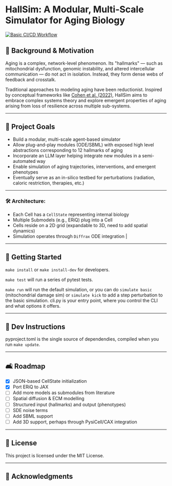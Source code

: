 # HallSim: A Modular, Multi-Scale Simulator for Aging Biology
[![Basic CI/CD Workflow](https://github.com/BabaJaguska/HallSim/actions/workflows/basic_CI_linux.yaml/badge.svg)](https://github.com/BabaJaguska/HallSim/actions/workflows/basic_CI_linux.yaml)

## 🧬 Background & Motivation

Aging is a complex, network-level phenomenon. Its "hallmarks" — such as mitochondrial dysfunction, genomic instability, and altered intercellular communication — do not act in isolation. Instead, they form dense webs of feedback and crosstalk.

Traditional approaches to modeling aging have been reductionist. Inspired by conceptual frameworks like [Cohen et al. (2022)](https://pubmed.ncbi.nlm.nih.gov/37117782/), HallSim aims to embrace complex systems theory and explore emergent properties of aging arising from loss of resilience across multiple sub-systems.

---

## 🌟 Project Goals

* Build a modular, multi-scale agent-based simulator
* Allow plug-and-play modules (ODE/SBML) with exposed high level abstractions corresponding to 12 hallmarks of aging
* Incorporate an LLM layer helping integrate new modules in a semi-automated way
* Enable simulation of aging trajectories, interventions, and emergent phenotypes
* Eventually serve as an in-silico testbed for perturbations (radiation, caloric restriction, therapies, etc.)

---

### 🛠️ Architecture:

* Each Cell has a `CellState` representing internal biology
* Multiple Submodels (e.g., ERiQ) plug into a Cell
* Cells reside on a 2D grid (expandable to 3D, need to add spatial dynamics)
* Simulation operates through `Diffrax` ODE integration                           |

---

## 🚀 Getting Started


`make install` or `make install-dev` for developers.

`make test` will run a series of pytest tests.

`make run` will run the default simulation, or you can do `simulate basic` (mitochondrial damage sim)
or `simulate kick` to add a step perturbation to the basic simulation.
cli.py is your entry point, where you control the CLI and what options it offers.

---

## 🧰 Dev Instructions

pyproject.toml is the single source of dependendies, compiled when you run `make update`.

---

## 🛋️ Roadmap

* [x] JSON-based CellState initialization
* [x] Port ERiQ to JAX
* [ ] Add more models as submodules from literature
* [ ] Spatial diffusion & ECM modelling
* [ ] Structured input (hallmarks) and output (phenotypes)
* [ ] SDE noise terms
* [ ] Add SBML support
* [ ] Add 3D support, perhaps through PysiCell/CAX integration

---

## 📜 License

This project is licensed under the MIT License.

---

## 🙏 Acknowledgments




